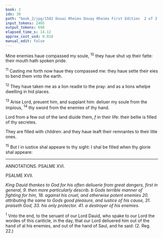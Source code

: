 ```yaml
---
book: 2
idx: 38
path: "book_2/jpg/1582 Douai Rheims Douay Rheims First Edition  2 of 3 1610 Old Testament.pdf-38.jpg"
input_tokens: 2405
output_tokens: 698
elapsed_time_s: 14.12
approx_cost_usd: 0.018
manual_edit: false
---
```

Mine enemies haue compassed my soule, <sup>10</sup> they haue shut vp their fatte: their mouth hath spoken pride.

[^1]: they haue shut out al pitie or commiseration.

<sup>11</sup> Casting me forth now haue they compassed me: they haue sette their eies to bend them vnto the earth.

[^2]: They intend utterly to destroy me euen to the ground.

<sup>12</sup> They haue taken me as a lion readie to the pray: and as a lions whelpe dwelling in hid places.

<sup>13</sup> Arise Lord, preuent him, and supplant him: deliuer my soule from the impious, <sup>14</sup> thy sword from the enemies of thy hand.

[^3]: Except God preuent, mans industry is not sufficient, that they may no persecute so much as they intend.

Lord from a few out of the land diuide them, *f* in their life: their bellie is filled of thy secretes.

[^4]: This is a prophecy, that the wicked shal be separated from the elect & the pleasures of this world, which God approueth not, nor acknowledgeth amongst good thinges.

They are filled with children: and they haue leaft their remnantes to their litle ones.

<sup>15</sup> But I in iustice shal appeare to thy sight: I shal be filled when thy glorie shal appeare:

[^5]: Nothing doth satiate mans minde, but the sight of God in eternal glorie.

---

ANNOTATIONS. PSALME XVI.

[^6]: This Psalme called a Praier: Which hath holden to compose, as wel both conuenient for himselfe, being molested with vnuist afflictions by the wicked, and for some other iust person, or the whole Church in persecution, seruing as a spiritual weapon to resist the enemies, and as a shield to beare of with patience and fortitude al their forces.

PSALME XVII.

*King Dauid thankes to God for his often deliuerie from great dangers, first in general, 9. then more particularly describ. b Gods terrible manner of fighting for him, 18. against his cruel, and otherwise potent enemies 20. attributing the same to Gods good pleasure, and iustice of his cause, 31. praiseth God, 33. his only protector. 41. a destroyer of his enemies.*

<sup>1</sup> Vnto the end, to the seruant of our Lord Dauid, who spake to our Lord the wordes of this canticle, in the day, that our Lord deliuered him out of the hand of al his enemies, and out of the hand of Saul, and he said: (2. Reg. 22.)

[^7]: Though literally this Psalme perteyneth to Dauid